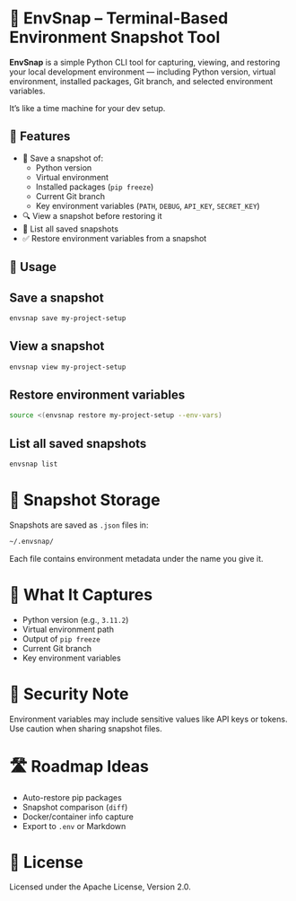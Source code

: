 # 🧠 EnvSnap – Terminal-Based Environment Snapshot Tool

**EnvSnap** is a simple Python CLI tool for capturing, viewing, and restoring your local development environment — including Python version, virtual environment, installed packages, Git branch, and selected environment variables.

It’s like a time machine for your dev setup.


## 🔧 Features

- 📸 Save a snapshot of:
  - Python version
  - Virtual environment
  - Installed packages (`pip freeze`)
  - Current Git branch
  - Key environment variables (`PATH`, `DEBUG`, `API_KEY`, `SECRET_KEY`)
- 🔍 View a snapshot before restoring it
- 🧾 List all saved snapshots
- ✅ Restore environment variables from a snapshot
  

## 🚀 Usage

## Save a snapshot

```bash
envsnap save my-project-setup
```

## View a snapshot

```bash
envsnap view my-project-setup
```

## Restore environment variables

```bash
source <(envsnap restore my-project-setup --env-vars)
```

## List all saved snapshots

```bash
envsnap list
```

# 📂 Snapshot Storage

Snapshots are saved as `.json` files in:

```bash
~/.envsnap/
```

Each file contains environment metadata under the name you give it.

# 🤖 What It Captures

* Python version (e.g., `3.11.2`)
* Virtual environment path
* Output of `pip freeze`
* Current Git branch
* Key environment variables

# 🔐 Security Note

Environment variables may include sensitive values like API keys or tokens. Use caution when sharing snapshot files.

# 🛣 Roadmap Ideas

* Auto-restore pip packages
* Snapshot comparison (`diff`)
* Docker/container info capture
* Export to `.env` or Markdown

# 📄 License

Licensed under the Apache License, Version 2.0.

